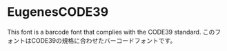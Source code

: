 # EugenesCODE39
This font is a barcode font that complies with the CODE39 standard. このフォントはCODE39の規格に合わせたバーコードフォントです。

